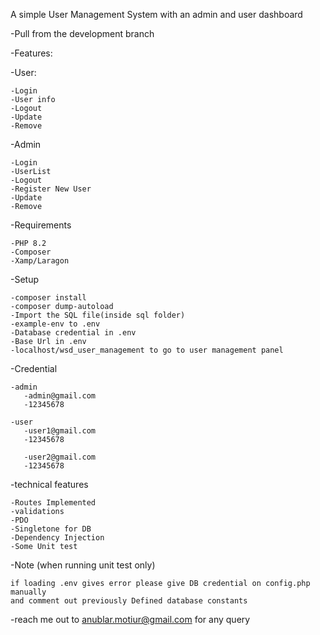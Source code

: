 A simple User Management System with an admin and user dashboard

-Pull from the development branch

-Features:

-User:

    -Login
    -User info
    -Logout
    -Update
    -Remove

-Admin

    -Login
    -UserList
    -Logout
    -Register New User
    -Update
    -Remove

-Requirements

    -PHP 8.2
    -Composer
    -Xamp/Laragon

-Setup

    -composer install
    -composer dump-autoload
    -Import the SQL file(inside sql folder)
    -example-env to .env
    -Database credential in .env
    -Base Url in .env
    -localhost/wsd_user_management to go to user management panel 

-Credential

    -admin
       -admin@gmail.com 
       -12345678

    -user
       -user1@gmail.com
       -12345678

       -user2@gmail.com
       -12345678

-technical features

    -Routes Implemented
    -validations
    -PDO
    -Singletone for DB
    -Dependency Injection
    -Some Unit test

-Note (when running unit test only)
    
    if loading .env gives error please give DB credential on config.php manually
    and comment out previously Defined database constants

-reach me out to anublar.motiur@gmail.com for any query 
